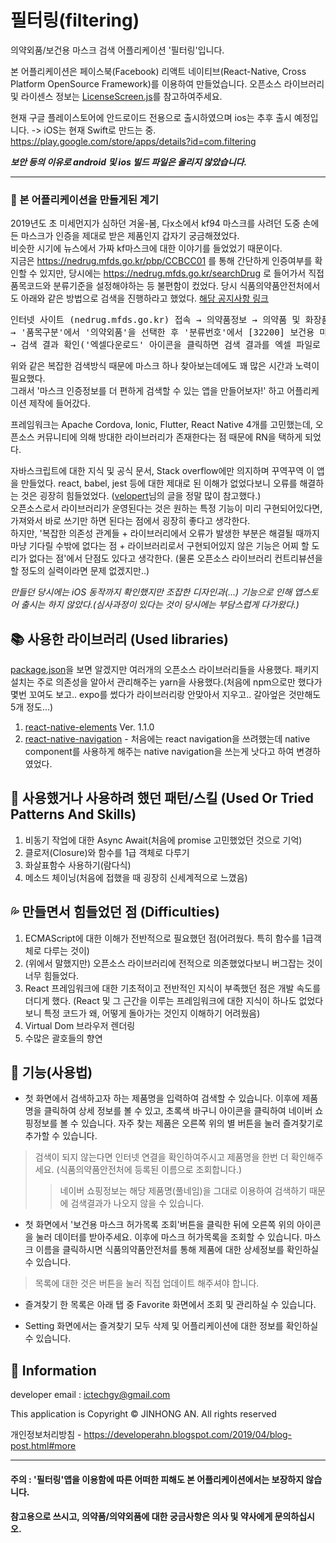 # 필터링(filtering)
의약외품/보건용 마스크 검색 어플리케이션 '필터링'입니다.

본 어플리케이션은 페이스북(Facebook) 리액트 네이티브(React-Native, Cross Platform OpenSource Framework)를 이용하여 만들었습니다.
오픈소스 라이브러리 및 라이센스 정보는 [LicenseScreen.js](https://github.com/ictechgy/filtering/blob/master/src/screens/LicenseScreen.js)를 참고하여주세요.


현재 구글 플레이스토어에 안드로이드 전용으로 출시하였으며 ios는 추후 출시 예정입니다. -> iOS는 현재 Swift로 만드는 중.   
<a href="https://play.google.com/store/apps/details?id=com.filtering">https://play.google.com/store/apps/details?id=com.filtering</a>


***보안 등의 이유로 android 및 ios 빌드 파일은 올리지 않았습니다.***
   <hr/>   
   
### 🤔 본 어플리케이션을 만들게된 계기
2019년도 초 미세먼지가 심하던 겨울-봄, 다x소에서 kf94 마스크를 사려던 도중 손에 든 마스크가 인증을 제대로 받은 제품인지 갑자기 궁금해졌었다.   
비슷한 시기에 뉴스에서 가짜 kf마스크에 대한 이야기를 들었었기 때문이다.   
지금은 https://nedrug.mfds.go.kr/pbp/CCBCC01 를 통해 간단하게 인증여부를 확인할 수 있지만, 당시에는 https://nedrug.mfds.go.kr/searchDrug 로 들어가서 직접 품목코드와 분류기준을 설정해야하는 등 불편함이 컸었다. 당시 식품의약품안전처에서도 아래와 같은 방법으로 검색을 진행하라고 했었다. [해당 공지사항 링크](https://mfds.go.kr/brd/m_578/view.do?seq=41845&srchFr=&srchTo=&srchWord=&srchTp=&itm_seq_1=0&itm_seq_2=0&multi_itm_seq=0&company_cd=&company_nm=&page=1)
<pre>
인터넷 사이트 (nedrug.mfds.go.kr) 접속 → 의약품정보 → 의약품 및 화장품 허가 정보 - 의약품 등 정보검색
→ '품목구분'에서 '의약외품'을 선택한 후 '분류번호'에서 [32200] 보건용 마스크 선택 → '검색' 아이콘 클릭
→ 검색 결과 확인('엑셀다운로드' 아이콘을 클릭하면 검색 결과를 엑셀 파일로 내려받을 수 있음)
</pre>
   
위와 같은 복잡한 검색방식 때문에 마스크 하나 찾아보는데에도 꽤 많은 시간과 노력이 필요했다.   
그래서 '마스크 인증정보를 더 편하게 검색할 수 있는 앱을 만들어보자!' 하고 어플리케이션 제작에 들어갔다.      
   
   
프레임워크는 Apache Cordova, Ionic, Flutter, React Native 4개를 고민했는데, 오픈소스 커뮤니티에 의해 방대한 라이브러리가 존재한다는 점 때문에 RN을 택하게 되었다.   
   
자바스크립트에 대한 지식 및 공식 문서, Stack overflow에만 의지하며 꾸역꾸역 이 앱을 만들었다. react, babel, jest 등에 대한 제대로 된 이해가 없었다보니 오류를 해결하는 것은 굉장히 힘들었었다. ([velopert](https://velopert.com/)님의 글을 정말 많이 참고했다.)   
오픈소스로서 라이브러리가 운영된다는 것은 원하는 특정 기능이 미리 구현되어있다면, 가져와서 바로 쓰기만 하면 된다는 점에서 굉장히 좋다고 생각한다.   
하지만, '복잡한 의존성 관계들 + 라이브러리에서 오류가 발생한 부분은 해결될 때까지 마냥 기다릴 수밖에 없다는 점 + 라이브러리로서 구현되어있지 않은 기능은 어찌 할 도리가 없다는 점'에서 단점도 있다고 생각한다. (물론 오픈소스 라이브러리 컨트리뷰션을 할 정도의 실력이라면 문제 없겠지만..)   

*만들던 당시에는 iOS 동작까지 확인했지만 조잡한 디자인과(...) 기능으로 인해 앱스토어 출시는 하지 않았다.(심사과정이 있다는 것이 당시에는 부담스럽게 다가왔다.)*   


## 📚 사용한 라이브러리 (Used libraries)
[package.json](https://github.com/ictechgy/filtering/blob/master/package.json)을 보면 알겠지만 여러개의 오픈소스 라이브러리들을 사용했다. 패키지 설치는 주로 의존성을 알아서 관리해주는 yarn을 사용했다.(처음에 npm으로만 했다가 몇번 꼬여도 보고.. expo를 썼다가 라이브러리랑 안맞아서 지우고.. 갈아엎은 것만해도 5개 정도...)
1. [react-native-elements](https://reactnativeelements.com/) Ver. 1.1.0 
2. [react-native-navigation](https://github.com/wix/react-native-navigation) - 처음에는 react navigation을 쓰려했는데 native component를 사용하게 해주는 native navigation을 쓰는게 낫다고 하여 변경하였었다.

## 🚀 사용했거나 사용하려 했던 패턴/스킬 (Used Or Tried Patterns And Skills)
1. 비동기 작업에 대한 Async Await(처음에 promise 고민했었던 것으로 기억)
2. 클로저(Closure)와 함수를 1급 객체로 다루기
3. 화살표함수 사용하기(람다식)
4. 메소드 체이닝(처음에 접했을 때 굉장히 신세계적으로 느꼈음)
   
## 💦 만들면서 힘들었던 점 (Difficulties)
1. ECMAScript에 대한 이해가 전반적으로 필요했던 점(어려웠다. 특히 함수를 1급객체로 다루는 것이)
2. (위에서 말했지만) 오픈소스 라이브러리에 전적으로 의존했었다보니 버그잡는 것이 너무 힘들었다.
3. React 프레임워크에 대한 기초적이고 전반적인 지식이 부족했던 점은 개발 속도를 더디게 했다. (React 및 그 근간을 이루는 프레임워크에 대한 지식이 하나도 없었다보니 특정 코드가 왜, 어떻게 돌아가는 것인지 이해하기 어려웠음)
4. Virtual Dom 브라우저 렌더링
5. 수많은 괄호들의 향연
   
## 💬 기능(사용법) 

* 첫 화면에서 검색하고자 하는 제품명을 입력하여 검색할 수 있습니다.
이후에 제품명을 클릭하여 상세 정보를 볼 수 있고, 초록색 바구니 아이콘을 클릭하여 네이버 쇼핑정보를 볼 수 있습니다. 자주 찾는 제품은 오른쪽 위의 별 버튼을 눌러 즐겨찾기로 추가할 수 있습니다.

>검색이 되지 않는다면 인터넷 연결을 확인하여주시고 제품명을 한번 더 확인해주세요. (식품의약품안전처에 등록된 이름으로 조회합니다.)
>>네이버 쇼핑정보는 해당 제품명(풀네임)을 그대로 이용하여 검색하기 때문에 검색결과가 나오지 않을 수 있습니다.


* 첫 화면에서 '보건용 마스크 허가목록 조회'버튼을 클릭한 뒤에 오른쪽 위의 아이콘을 눌러 데이터를 받아주세요. 이후에 마스크 허가목록을 조회할 수 있습니다.
마스크 이름을 클릭하시면 식품의약품안전처를 통해 제품에 대한 상세정보를 확인하실 수 있습니다.
>목록에 대한 것은 버튼을 눌러 직접 업데이트 해주셔야 합니다.

* 즐겨찾기 한 목록은 아래 탭 중 Favorite 화면에서 조회 및 관리하실 수 있습니다.

* Setting 화면에서는 즐겨찾기 모두 삭제 및 어플리케이션에 대한 정보를 확인하실 수 있습니다.

## 📝 Information
developer email : ictechgy@gmail.com

This application is Copyright © JINHONG AN. All rights reserved

개인정보처리방침 - 
https://developerahn.blogspot.com/2019/04/blog-post.html#more

<hr/>

#### 주의 : '필터링'앱을 이용함에 따른 어떠한 피해도 본 어플리케이션에서는 보장하지 않습니다. 
#### 참고용으로 쓰시고, 의약품/의약외품에 대한 궁금사항은 의사 및 약사에게 문의하십시오.
